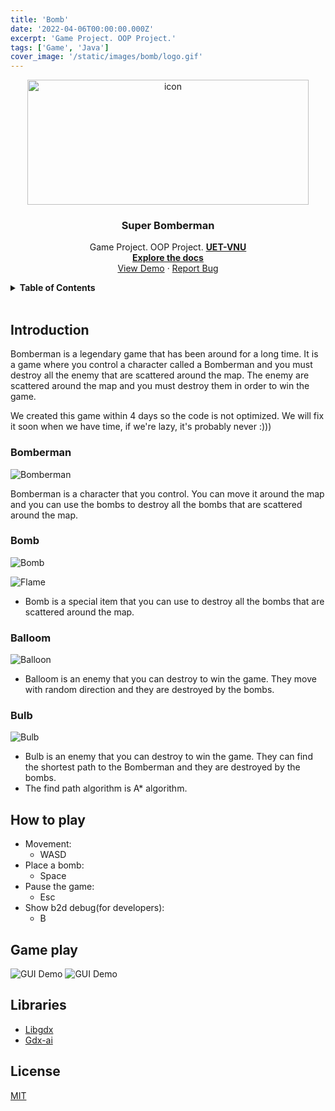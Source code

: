 ```yaml
---
title: 'Bomb'
date: '2022-04-06T00:00:00.000Z'
excerpt: 'Game Project. OOP Project.'
tags: ['Game', 'Java']
cover_image: '/static/images/bomb/logo.gif'
---
```



<div align="center">
  <a href="https://github.com/hoangndst/bomb#readme">
    <img src="/static/images/bomb/logo.gif" alt="icon" width="450" height="200">
  </a>

  <h3 align="center"><strong>Super Bomberman</strong></h3>

  <p align="center">
    Game Project. OOP Project. <a href="https://uet.vnu.edu.vn/"><strong>UET-VNU</strong></a>
    <br />
    <a href="https://github.com/hoangndst/bomb#readme"><strong>Explore the docs</strong></a>
    <br />
    <a href="https://github.com/hoangndst/bomb#readme">View Demo</a>
    ·
    <a href="https://github.com/hoangndst/bomb/issues">Report Bug</a>
</div>


<details>
  <summary><strong>Table of Contents</strong></summary>
  <ol>
    <li>
      <a href="#introduction">Introduction</a>
       <ul>
        <li><a href="#bomberman">Bomberman</a></li>
        <li><a href="#bomb">Bomb</a></li>
        <li><a href="#balloom">Balloom</a></li>
        <li><a href="#bulb">Bulb</a></li>
      </ul>
    </li>
    <li>
      <a href="#game-play">Game Play</a>
    </li>
    <li><a href="#how-to-play">How to play</a></li>
    <li><a href="#libraries">Libraries</a></li>
    <li><a href="#license">License</a></li>
  </ol>
</details>
<br />

## Introduction

Bomberman is a legendary game that has been around for a long time. It is a game where you control a character called a Bomberman and you must destroy all the enemy that are scattered around the map. The enemy are scattered around the map and you must destroy them in order to win the game.

We created this game within 4 days so the code is not optimized. We will fix it soon when we have time, if we're lazy, it's probably never :)))

### Bomberman
![Bomberman](/static/images/bomb/bomberman.png)

Bomberman is a character that you control. You can move it around the map and you can use the bombs to destroy all the bombs that are scattered around the map.
### Bomb
![Bomb](/static/images/bomb/bomb.png)

![Flame](/static/images/bomb/flame.png)

- Bomb is a special item that you can use to destroy all the bombs that are scattered around the map.

### Balloom
![Balloon](/static/images/bomb/balloom.png)

- Balloom is an enemy that you can destroy to win the game. They move with random direction and they are destroyed by the bombs.

### Bulb
![Bulb](/static/images/bomb/bulb.png)

- Bulb is an enemy that you can destroy to win the game. They can find the shortest path to the Bomberman and they are destroyed by the bombs.
- The find path algorithm is A* algorithm.

## How to play
- Movement:
  - WASD
- Place a bomb:
  - Space
- Pause the game:
  - Esc
- Show b2d debug(for developers):
  - B

## Game play

![GUI Demo](/static/images/bomb/map1.png)
![GUI Demo](/static/images/bomb/map2.png)


## Libraries
- [Libgdx](https://libgdx.badlogicgames.com/)
- [Gdx-ai](https://github.com/libgdx/gdx-ai)

## License
[MIT](https://choosealicense.com/licenses/mit/)